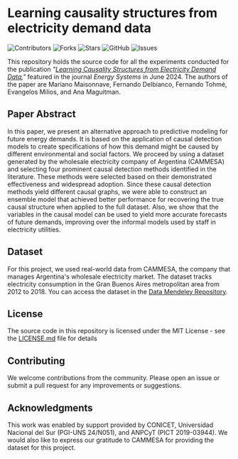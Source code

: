 # Learning causality structures from electricity demand data

![Contributors](https://img.shields.io/github/contributors/mmaisonnave/unplanned-hospital-readmission-prediction?style=plastic)
![Forks](https://img.shields.io/github/forks/mmaisonnave/unplanned-hospital-readmission-prediction)
![Stars](https://img.shields.io/github/stars/mmaisonnave/unplanned-hospital-readmission-prediction)
![GitHub](https://img.shields.io/github/license/mmaisonnave/unplanned-hospital-readmission-prediction?style=round-square)
![Issues](https://img.shields.io/github/issues/mmaisonnave/unplanned-hospital-readmission-prediction)

This repository holds the source code for all the experiments conducted for the publication *"[Learning Causality Structures from Electricity Demand Data](https://link.springer.com/article/10.1007/s12667-024-00684-6),"* featured in the journal *Energy Systems* in June 2024. The authors of the paper are Mariano Maisonnave, Fernando Delbianco, Fernando Tohmé, Evangelos Milios, and Ana Maguitman.

## Paper Abstract
In this paper, we present an alternative approach to predictive modeling for future energy demands. It is based on the application of causal detection models to create specifications of how this demand might be caused by different environmental and social factors. We proceed by using a dataset generated by the wholesale electricity company of Argentina (CAMMESA) and selecting four prominent causal detection methods identified in the literature. These methods were selected based on their demonstrated effectiveness and widespread adoption. Since these causal detection methods yield different causal graphs, we were able to construct an ensemble model that achieved better performance for recovering the true causal structure when applied to the full dataset. Also, we show that the variables in the causal model can be used to yield more accurate forecasts of future demands, improving over the informal models used by staff in electricity utilities.

## Dataset
For this project, we used real-world data from CAMMESA, the company that manages Argentina's wholesale electricity market. The dataset tracks electricity consumption in the Gran Buenos Aires metropolitan area from 2012 to 2018. You can access the dataset in the [Data Mendeley Repository](https://data.mendeley.com/datasets/92g8n7pjp2/1).

## License
The source code in this repository is licensed under the MIT License - see the [LICENSE.md](LICENSE.md) file for details

## Contributing
We welcome contributions from the community. Please open an issue or submit a pull request for any improvements or suggestions.

## Acknowledgments
This work was enabled by support provided by CONICET, Universidad Nacional del Sur (PGI-UNS 24/N051), and ANPCyT (PICT 2019-03944). We would also like to express our gratitude to CAMMESA for providing the dataset for this project.
